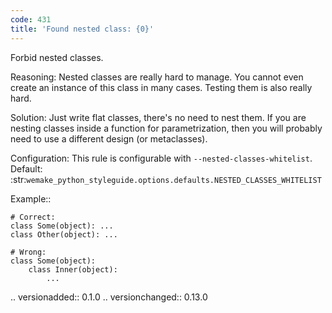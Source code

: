 ```yaml
---
code: 431
title: 'Found nested class: {0}'
---
```



Forbid nested classes.

Reasoning:
    Nested classes are really hard to manage.
    You cannot even create an instance of this class in many cases.
    Testing them is also really hard.

Solution:
    Just write flat classes, there's no need to nest them.
    If you are nesting classes inside a function for parametrization,
    then you will probably need to use a different design (or metaclasses).

Configuration:
    This rule is configurable with ``--nested-classes-whitelist``.
    Default:
    :str:`wemake_python_styleguide.options.defaults.NESTED_CLASSES_WHITELIST`

Example::

    # Correct:
    class Some(object): ...
    class Other(object): ...

    # Wrong:
    class Some(object):
        class Inner(object):
            ...

.. versionadded:: 0.1.0
.. versionchanged:: 0.13.0